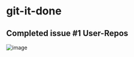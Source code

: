 # git-it-done
## Completed issue #1 User-Repos
![image](https://user-images.githubusercontent.com/49574487/166157070-b0ad8343-a875-4a97-b9f2-b12065ce7fc8.png)
